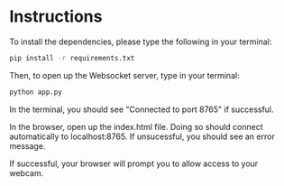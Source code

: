 # Instructions

To install the dependencies, please type the following in your terminal:

```bash
pip install -r requirements.txt
```

Then, to open up the Websocket server, type in your terminal:

```bash
python app.py
```

In the terminal, you should see "Connected to port 8765" if successful.

In the browser, open up the index.html file. Doing so should connect automatically to localhost:8765. If unsucessful, you should see an error message.

If successful, your browser will prompt you to allow access to your webcam.